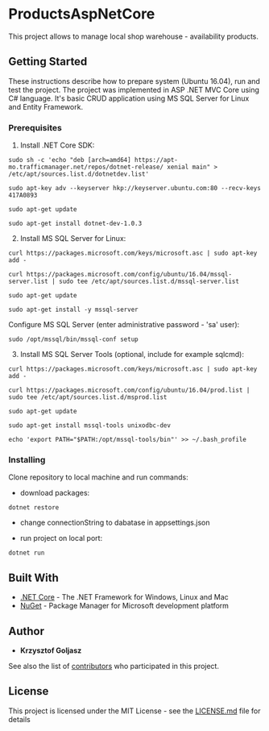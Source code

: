 # ProductsAspNetCore

This project allows to manage local shop warehouse - availability products.

## Getting Started

These instructions describe how to prepare system (Ubuntu 16.04), run and test the project.
The project was implemented in ASP .NET MVC Core using C# language.
It's basic CRUD application using MS SQL Server for Linux and Entity Framework. 

### Prerequisites

1. Install .NET Core SDK:

```
sudo sh -c 'echo "deb [arch=amd64] https://apt-mo.trafficmanager.net/repos/dotnet-release/ xenial main" > /etc/apt/sources.list.d/dotnetdev.list'
```

```
sudo apt-key adv --keyserver hkp://keyserver.ubuntu.com:80 --recv-keys 417A0893
```

```
sudo apt-get update
```

```
sudo apt-get install dotnet-dev-1.0.3
```

2. Install MS SQL Server for Linux:

```
curl https://packages.microsoft.com/keys/microsoft.asc | sudo apt-key add -
```

```
curl https://packages.microsoft.com/config/ubuntu/16.04/mssql-server.list | sudo tee /etc/apt/sources.list.d/mssql-server.list
```

```
sudo apt-get update
```

```
sudo apt-get install -y mssql-server
```

Configure MS SQL Server (enter administrative password - 'sa' user):

```
sudo /opt/mssql/bin/mssql-conf setup
```

3. Install MS SQL Server Tools (optional, include for example sqlcmd):

```
curl https://packages.microsoft.com/keys/microsoft.asc | sudo apt-key add -
```

```
curl https://packages.microsoft.com/config/ubuntu/16.04/prod.list | sudo tee /etc/apt/sources.list.d/msprod.list
```

```
sudo apt-get update 
```

```
sudo apt-get install mssql-tools unixodbc-dev
```

```
echo 'export PATH="$PATH:/opt/mssql-tools/bin"' >> ~/.bash_profile
```

### Installing

Clone repository to local machine and run commands:

- download packages: 

```
dotnet restore
```

- change connectionString to dabatase in appsettings.json

- run project on local port: 

```
dotnet run
```

## Built With

* [.NET Core](https://www.microsoft.com/net/core) - The .NET Framework for Windows, Linux and Mac
* [NuGet](https://www.nuget.org/) - Package Manager for Microsoft development platform

## Author

* **Krzysztof Goljasz**

See also the list of [contributors](https://github.com/ChristopherGol/ProductsAspNetCore/graphs/contributors) who participated in this project.

## License

This project is licensed under the MIT License - see the [LICENSE.md](LICENSE.md) file for details